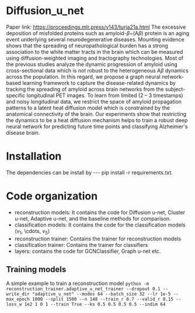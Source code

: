 # Diffusion_u_net
Paper link: https://proceedings.mlr.press/v143/turja21a.html
The excessive deposition of misfolded proteins such as amyloid-$\beta$~(A$\beta$) protein is an aging event underlying several neurodegenerative diseases. Mounting evidence shows that the spreading of neuropathological burden has a strong association to the white matter tracts in the brain which can be measured using diffusion-weighted imaging and tractography technologies. Most of the previous studies analyze the dynamic progression of amyloid using cross-sectional data which is not robust to the heterogeneous A$\beta$ dynamics across the population. In this regard, we propose a graph neural network-based learning framework to capture the disease-related dynamics by tracking the spreading of amyloid across brain networks from the subject-specific longitudinal PET images. To learn from limited (2 – 3 timestamps) and noisy longitudinal data, we restrict the space of amyloid propagation patterns to a latent heat diffusion model which is constrained by the anatomical connectivity of the brain. Our experiments show that restricting the dynamics to be a heat diffusion mechanism helps to train a robust deep neural network for predicting future time points and classifying Alzheimer's disease brain.

# Installation
The dependencies can be install by --- pip install -r requirements.txt.

# Code organization
* reconstruction models: It contains the code for Diffusion u-net, Cluster u-net, Adaptive u-net, and the baseline methods for comparison.
* classification models: It contains the code for the classification models ($v_1$, \cdots, $v_5$)
* reconstruction trainer: Contains the trainer for reconstruction models
* classification trainer: Contains the trainer for classifiers
* layers: contains the code for GCNClassifier, Graph u-net etc.

## Training models
A simple example to train a reconstruction model
`python -m reconstruction_trainer.adaptive_u_net_trainer --dropout 0.1 --write_dir "adaptive_u_net" --modes 64 --batch_size 32 --lr 1e-5 --max_epoch 1000 --split 1500 --n 148 --train_r 0.7 --valid_r 0.15 --loss_w 1e2 1 0 1 --train True --ks 0.5 0.5 0.5 0.5 --indim 64`

